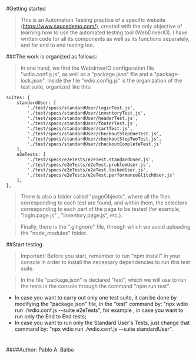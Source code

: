 #Getting started

>This is an Automation Testing practice of a specific website (https://www.saucedemo.com/), created with the only objective of learning how to use the automated testing tool (WebDriverIO). I have written code for all its components as well as its functions separately, and for end to end testing too.

###The work is organized as follows:
>In one hand, we find the WebdriverIO configuration file "wdio.config.js", as well as a "package.json" file and a "package-lock.json". Inside the file "wdio.config.js" is the organization of the test suite, organized like this:

    suites: {
        standardUser: [
            './test/specs/standardUser/loginTest.js',
            './test/specs/standardUser/inventoryTest.js',
            './test/specs/standardUser/headerTest.js',
            './test/specs/standardUser/footerTest.js',
            './test/specs/standardUser/cartTest.js',
            './test/specs/standardUser/checkoutStepOneTest.js',
            './test/specs/standardUser/checkoutStepTwoTest.js',
            './test/specs/standardUser/checkoutCompleteTest.js'
        ],
        e2eTests: [
            './test/specs/e2eTests/e2eTest.standardUser.js',
            './test/specs/e2eTests/e2eTest.problemUser.js',
            './test/specs/e2eTests/e2eTest.lockedUser.js',
            './test/specs/e2eTests/e2eTest.performanceGlitchUser.js'
        ],
    },

>There is also a folder called "pageObjects", where all the files corresponding to each test are found, and within them, the selectors corresponding to each part of the page to be tested (for example, "login.page.js" , "inventory.page.js", etc.).

>Finally, there is the ".gitignore" file, through which we avoid uploading the "node_modules" folder.

##Start testing

>Important! 
>Before you start, remember to run "npm install" in your console in order to install the necessary dependencies to run this test suite.

>In the file "package.json" is declared "test", which we will use to run the tests in the console through the command "npm run test". 
- In case you want to carry out only one test suite, it can be done by modifying the "package.json" file, in the "test" command by: "npx wdio run ./wdio.conf.js --suite e2eTests", for example , in case you want to run only the End to End tests; 
- In case you want to run only the Standard User's Tests, just change that command by: "npx wdio run ./wdio.conf.js --suite standardUser".

#
#

####Author: Pablo A. Balbo
